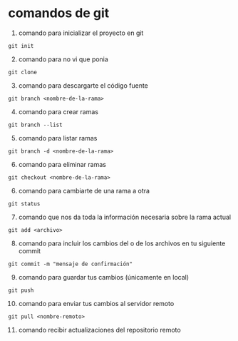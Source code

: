 # comandos de git

1. comando para inicializar el proyecto en git 
```
git init
```
2. comando para no vi que ponia
```
git clone
```
3. comando para descargarte el código fuente
```
git branch <nombre-de-la-rama>
```
4. comando para crear ramas
```
git branch --list
```
5. comando para listar ramas
```
git branch -d <nombre-de-la-rama>
```
6. comando para eliminar ramas
```
git checkout <nombre-de-la-rama>
```
6. comando para cambiarte de una rama a otra
```
git status
```
7. comando que nos da toda la información necesaria sobre la rama actual
```
git add <archivo>
```
8. comando para incluir los cambios del o de los archivos en tu siguiente commit
```
git commit -m "mensaje de confirmación"
```
9. comando para guardar tus cambios (únicamente en local)
```
git push
```
10. comando para enviar tus cambios al servidor remoto
```
git pull <nombre-remoto>
```
11. comando recibir actualizaciones del repositorio remoto
```
